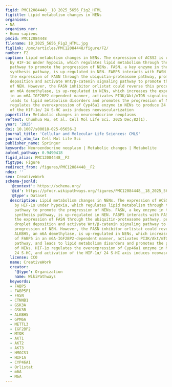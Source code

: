 ```yaml
---
figid: PMC12084448__18_2025_5656_Fig2_HTML
figtitle: Lipid metabolism changes in NENs
organisms:
- NA
organisms_ner:
- Homo sapiens
pmcid: PMC12084448
filename: 18_2025_5656_Fig2_HTML.jpg
figlink: /pmc/articles/PMC12084448/figure/F2/
number: F2
caption: Lipid metabolism changes in NENs. The expression of ACSS2 is up-regulated
  by HIF-1α under hypoxia, which regulates lipid metabolism through the PI3K/AKT/mTOR
  pathway to promote the progression of NENs. FASN, a key enzyme in the fatty acid
  synthesis pathway, is up-regulated in NEN. FABP5 interacts with FASN to regulate
  the expression of FASN through the ubiquitin-proteasome pathway, promote lipid droplet
  deposition and activate Wnt/β-catenin signaling pathway to promote the progression
  of NEN. However, the FASN inhibitor orlistat could reverse this process. ALKBH5,
  an m6A demethylase, is up-regulated in NENs, which increases the expression of FABP5
  in an m6A-IGF2BP2-dependent manner, activates PI3K/Akt/mTOR signaling pathway, and
  leads to lipid metabolism disorders and promotes the progression of NENs. HIF-1α
  regulates the overexpression of Cyp46a1 enzyme in NENs to produce 24 S-HC, and activation
  of the HIF-1α/ 24 S-HC axis induces neovascularization
papertitle: Metabolic changes in neuroendocrine neoplasms
reftext: Chunhua Hu, et al. Cell Mol Life Sci. 2025 Dec;82(1).
year: '2025'
doi: 10.1007/s00018-025-05656-2
journal_title: 'Cellular and Molecular Life Sciences: CMLS'
journal_nlm_ta: Cell Mol Life Sci
publisher_name: Springer
keywords: Neuroendocrine neoplasm | Metabolic changes | Metabolite
automl_pathway: 0.9490418
figid_alias: PMC12084448__F2
figtype: Figure
redirect_from: /figures/PMC12084448__F2
ndex: ''
seo: CreativeWork
schema-jsonld:
  '@context': https://schema.org/
  '@id': https://pfocr.wikipathways.org/figures/PMC12084448__18_2025_5656_Fig2_HTML.html
  '@type': Dataset
  description: Lipid metabolism changes in NENs. The expression of ACSS2 is up-regulated
    by HIF-1α under hypoxia, which regulates lipid metabolism through the PI3K/AKT/mTOR
    pathway to promote the progression of NENs. FASN, a key enzyme in the fatty acid
    synthesis pathway, is up-regulated in NEN. FABP5 interacts with FASN to regulate
    the expression of FASN through the ubiquitin-proteasome pathway, promote lipid
    droplet deposition and activate Wnt/β-catenin signaling pathway to promote the
    progression of NEN. However, the FASN inhibitor orlistat could reverse this process.
    ALKBH5, an m6A demethylase, is up-regulated in NENs, which increases the expression
    of FABP5 in an m6A-IGF2BP2-dependent manner, activates PI3K/Akt/mTOR signaling
    pathway, and leads to lipid metabolism disorders and promotes the progression
    of NENs. HIF-1α regulates the overexpression of Cyp46a1 enzyme in NENs to produce
    24 S-HC, and activation of the HIF-1α/ 24 S-HC axis induces neovascularization
  license: CC0
  name: CreativeWork
  creator:
    '@type': Organization
    name: WikiPathways
  keywords:
  - FABP5
  - FABP5P1
  - FASN
  - CTNNB1
  - GSK3A
  - GSK3B
  - ALKBH5
  - GPM6A
  - METTL3
  - IGF2BP2
  - MTOR
  - AKT1
  - AKT2
  - AKT3
  - HMGCS1
  - HIF1A
  - CYP46A1
  - Orlistat
  - m6A
  - M6A
---
```

